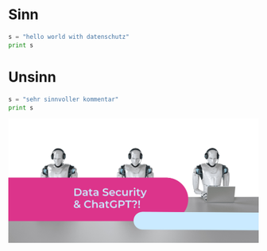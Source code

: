 # Sinn
```python
s = "hello world with datenschutz"
print s
```
# Unsinn
```python
s = "sehr sinnvoller kommentar"
print s
```
![Rechtslage](/images/47B0A52F-A40B-4C42-80A9-4BC612E2356B.jpeg "Wie ist die Rechtslage?")
